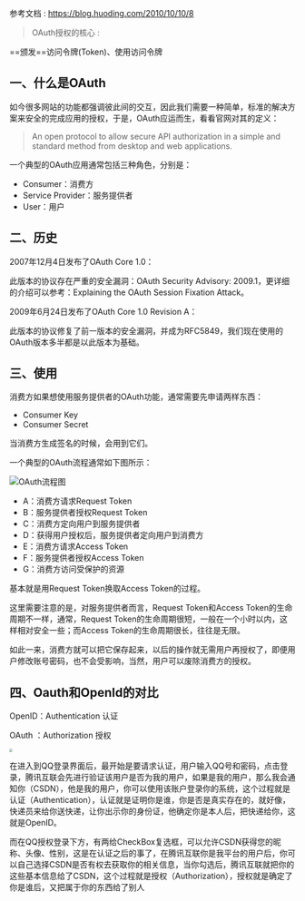 参考文档 : https://blog.huoding.com/2010/10/10/8

> OAuth授权的核心 :

==颁发==访问令牌(Token)、使用访问令牌



## 一、什么是OAuth

如今很多网站的功能都强调彼此间的交互，因此我们需要一种简单，标准的解决方案来安全的完成应用的授权，于是，OAuth应运而生，看看官网对其的定义：

> An open protocol to allow secure API authorization in a simple and standard method from desktop and web applications.

一个典型的OAuth应用通常包括三种角色，分别是：

- Consumer：消费方
- Service Provider：服务提供者
- User：用户





## 二、历史


2007年12月4日发布了OAuth Core 1.0：

此版本的协议存在严重的安全漏洞：OAuth Security Advisory: 2009.1，更详细的介绍可以参考：Explaining the OAuth Session Fixation Attack。



2009年6月24日发布了OAuth Core 1.0 Revision A：

此版本的协议修复了前一版本的安全漏洞，并成为RFC5849，我们现在使用的OAuth版本多半都是以此版本为基础。



## 三、使用 

消费方如果想使用服务提供者的OAuth功能，通常需要先申请两样东西：

- Consumer Key
- Consumer Secret

当消费方生成签名的时候，会用到它们。



一个典型的OAuth流程通常如下图所示：

![OAuth流程图](https://blog.huoding.com/wp-content/uploads/2010/10/oauth_flow.png)

- A：消费方请求Request Token
- B：服务提供者授权Request Token
- C：消费方定向用户到服务提供者
- D：获得用户授权后，服务提供者定向用户到消费方
- E：消费方请求Access Token
- F：服务提供者授权Access Token
- G：消费方访问受保护的资源



基本就是用Request Token换取Access Token的过程。

这里需要注意的是，对服务提供者而言，Request Token和Access Token的生命周期不一样，通常，Request Token的生命周期很短，一般在一个小时以内，这样相对安全一些；而Access Token的生命周期很长，往往是无限。

如此一来，消费方就可以把它保存起来，以后的操作就无需用户再授权了，即便用户修改账号密码，也不会受影响，当然，用户可以废除消费方的授权。



## 四、Oauth和OpenId的对比

OpenID：Authentication 认证

OAuth ：Authorization  授权

<img src="https://img-blog.csdn.net/20180330104507855" style="zoom: 33%;" />

在进入到QQ登录界面后，最开始是要请求认证，用户输入QQ号和密码，点击登录，腾讯互联会先进行验证该用户是否为我的用户，如果是我的用户，那么我会通知你（CSDN），他是我的用户，你可以使用该账户登录你的系统，这个过程就是认证（Authentication），认证就是证明你是谁，你是否是真实存在的，就好像，快递员来给你送快递，让你出示你的身份证，他确定你是本人后，把快递给你，这就是OpenID。



而在QQ授权登录下方，有两给CheckBox复选框，可以允许CSDN获得您的昵称、头像、性别，这是在认证之后的事了，在腾讯互联你是我平台的用户后，你可以自己选择CSDN是否有权去获取你的相关信息，当你勾选后，腾讯互联就把你的这些基本信息给了CSDN，这个过程就是授权（Authorization），授权就是确定了你是谁后，又把属于你的东西给了别人